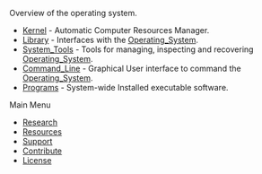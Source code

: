 Overview of the operating system.
* [Kernel](./Kernel/) - Automatic Computer Resources Manager.
* [Library](./Library/) - Interfaces with the [Operating_System](./).
* [System_Tools](./System_Tools/) - Tools for managing, inspecting and recovering [Operating_System](./).
* [Command_Line](./Command_Line/) - Graphical User interface to command the [Operating_System](./).
* [Programs](./Programs/) - System-wide Installed executable software. 
 
Main Menu
* [Research]()
* [Resources]()
* [Support]()
* [Contribute]()
* [License](../LICENSE)
